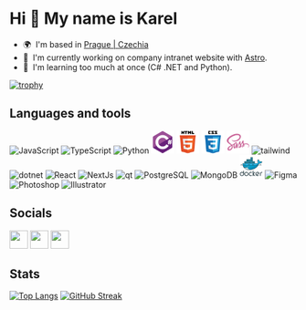 Hi 👋 My name is Karel
======================

* 🌍  I'm based in <a href="https://www.google.com/maps/place/Prague/@50.0596696,14.4656239,12z" target="_blank" rel="noreferrer">Prague | Czechia</a>
* 🚀  I'm currently working on company intranet website with [Astro](http://astro.build).
* 🧠  I'm learning too much at once (C# .NET and Python).

[![trophy](https://github-profile-trophy.vercel.app/?username=karelfh&theme=nord&margin-w=15&no-frame=true)](https://github.com/ryo-ma/github-profile-trophy)

## Languages and tools

<p align="left">
  <img src="https://raw.githubusercontent.com/danielcranney/readme-generator/main/public/icons/skills/javascript-colored.svg" width="40" height="40" alt="JavaScript" />
  <img src="https://raw.githubusercontent.com/danielcranney/readme-generator/main/public/icons/skills/typescript-colored.svg" width="40" height="40" alt="TypeScript" />
  <img src="https://raw.githubusercontent.com/danielcranney/readme-generator/main/public/icons/skills/python-colored.svg" width="36" height="36" alt="Python" />
  <img src="https://raw.githubusercontent.com/devicons/devicon/master/icons/csharp/csharp-original.svg" width="40" height="40" alt="csharp" />

  <img src="https://raw.githubusercontent.com/devicons/devicon/master/icons/html5/html5-original-wordmark.svg" width="40" height="40" alt="html5" />
  <img src="https://raw.githubusercontent.com/devicons/devicon/master/icons/css3/css3-original-wordmark.svg" width="40" height="40" alt="css3" />
  <img src="https://raw.githubusercontent.com/devicons/devicon/master/icons/sass/sass-original.svg" width="40" height="40" alt="sass" />
  <img src="https://www.vectorlogo.zone/logos/tailwindcss/tailwindcss-icon.svg" width="40" height="40" alt="tailwind" />
  <img src="https://raw.githubusercontent.com/danielcranney/readme-generator/main/public/icons/skills/dot-net-colored.svg" alt="dotnet" width="40" height="40" />
  <img src="https://raw.githubusercontent.com/danielcranney/readme-generator/main/public/icons/skills/react-colored.svg" width="40" height="40" alt="React" />
  <img src="https://raw.githubusercontent.com/danielcranney/readme-generator/main/public/icons/skills/nextjs-colored.svg" width="40" height="40" alt="NextJs" />
  <img src="https://upload.wikimedia.org/wikipedia/commons/0/0b/Qt_logo_2016.svg" width="40" height="40" alt="qt" />
  <img src="https://raw.githubusercontent.com/danielcranney/readme-generator/main/public/icons/skills/postgresql-colored.svg" width="40" height="40" alt="PostgreSQL" />
  <img src="https://raw.githubusercontent.com/danielcranney/readme-generator/main/public/icons/skills/mongodb-colored.svg" width="36" height="36" alt="MongoDB" />
  <img src="https://raw.githubusercontent.com/devicons/devicon/master/icons/docker/docker-original-wordmark.svg" alt="docker" width="40" height="40"/>
  <img src="https://raw.githubusercontent.com/danielcranney/readme-generator/main/public/icons/skills/figma-colored.svg" width="40" height="40" alt="Figma" />
  <img src="https://raw.githubusercontent.com/danielcranney/readme-generator/main/public/icons/skills/photoshop-colored.svg" width="40" height="40" alt="Photoshop" />
  <img src="https://raw.githubusercontent.com/danielcranney/readme-generator/main/public/icons/skills/illustrator-colored.svg" width="40" height="40" alt="Illustrator" />
</p>


## Socials

<p align="left"> <a href="http://www.instagram.com/houf.karel" target="_blank" rel="noreferrer"><img src="https://raw.githubusercontent.com/danielcranney/readme-generator/main/public/icons/socials/instagram.svg" width="32" height="32" /></a> <a href="https://www.stackoverflow.com/users/8018284/karel" target="_blank" rel="noreferrer"><img src="https://raw.githubusercontent.com/danielcranney/readme-generator/main/public/icons/socials/stackoverflow.svg" width="32" height="32" /></a> <a href="https://www.twitter.com/@KarelFH" target="_blank" rel="noreferrer"><img src="https://raw.githubusercontent.com/danielcranney/readme-generator/main/public/icons/socials/twitter.svg" width="32" height="32" /></a></p>


## Stats

[![Top Langs](https://github-readme-stats.vercel.app/api/top-langs/?username=karelfh&theme=nord&hide_border=true&border_radius=5&hide=scss&count_private=true)](https://github.com/anuraghazra/github-readme-stats) [![GitHub Streak](https://streak-stats.demolab.com?user=karelfh&theme=nord&hide_border=true&border_radius=5&date_format=j%20M%5B%20Y%5D)](https://git.io/streak-stats)
